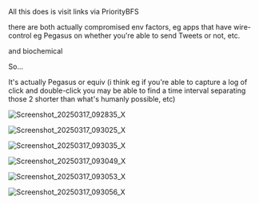 All this does is visit links via PriorityBFS

there are both actually compromised env factors, eg apps that have wire-control eg Pegasus on whether you're able to send Tweets or not, etc.

and biochemical

So... 

It's actually Pegasus or equiv (i think eg if you're able to capture a log of click and double-click you may be able to find a time interval separating those 2 shorter than what's humanly possible, etc)

![Screenshot_20250317_092835_X](https://github.com/user-attachments/assets/5a317aa8-2806-41ea-8137-c097d50dc764)

![Screenshot_20250317_093025_X](https://github.com/user-attachments/assets/84cbcd37-6a0d-491b-98de-bc23117e2925)

![Screenshot_20250317_093035_X](https://github.com/user-attachments/assets/1ecdb608-e1cd-4237-a54a-02912c7c5ba4)

![Screenshot_20250317_093049_X](https://github.com/user-attachments/assets/be4b0696-1e80-4d72-8f6e-fa2b279b3f01)

![Screenshot_20250317_093053_X](https://github.com/user-attachments/assets/8da61776-82ee-44a4-bcee-90749875c7b6)

![Screenshot_20250317_093056_X](https://github.com/user-attachments/assets/8485ee11-6308-42c9-b648-62960cd6a4da)

